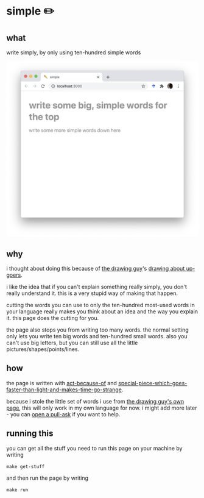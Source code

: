 # simple ✏️

## what

write simply, by only using ten-hundred simple words

![example](example.png)

## why

i thought about doing this because of [the drawing guy](https://xkcd.com/)'s [drawing about up-goers](https://xkcd.com/1133/).

i like the idea that if you can't explain something really simply, you don't really understand it. this is a very stupid way of making that happen.

cutting the words you can use to only the ten-hundred most-used words in your language really makes you think about an idea and the way you explain it. this page does the cutting for you.

the page also stops you from writing too many words. the normal setting only lets you write ten big words and ten-hundred small words. also you can't use big letters, but you can still use all the little pictures/shapes/points/lines.

## how

the page is written with [act-because-of](https://reactjs.org/) and [special-piece-which-goes-faster-than-light-and-makes-time-go-strange](https://tachyons.io/).

because i stole the little set of words i use from [the drawing guy's own page](https://xkcd.com/simplewriter/), this will only work in my own language for now. i might add more later - you can [open a pull-ask](https://github.com/harrisonpim/simple/pulls) if you want to help.

## running this

you can get all the stuff you need to run this page on your machine by writing

```
make get-stuff
```

and then run the page by writing

```
make run
```
